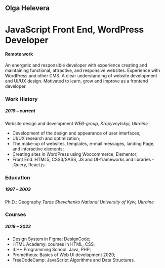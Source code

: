 <h2>Olga Helevera</h2>
<h1>JavaScript  Front End, WordPress  Developer</h1>
<h4>Remote work</h4>
<p>An energetic and responsible developer with experience creating and maintaining functional, attractive, and responsive websites. Experience with WordPress and other CMS. A clear understanding of website development and UI/UX design. Motivated to learn, grow and improve as a frontend developer.</p> 

<h3>Work History</h3>

<h5>2019  – current</h5> 
Website design and development
<i>WEB-group, Kropyvnytskyi, Ukraine</i>
<ul>
<li>	Development of the design and appearance of user interfaces;</li>
<li>	UI/UX research and optimization;</li>
<li>	The make-up of websites, templates, e-mail messages, landing Page, and interactive elements;</li>
<li>	Creating sites in WordPress using Woocommerce, Elementor;</li>
<li>	Front End: HTML5, CSS3/SASS, JS and UI-frameworks and libraries -  jQuery, React.js.</li>
	</ul>

<h3>EducatIon</h3>

<h5>1997 – 2003</h5> 

Ph.D.: Geography
<i>Taras Shevchenko National University of Kyiv, Ukraine</i>
	
<h3>Courses</h3>

<h5>2018  – 2022</h5> 
<ul>
<li>	Design System in Figma: DesignCode;</li>
<li>	HTML Academy: courses in HTML, CSS;</li>
<li>	Ш++ Programming School: Java, PHP;</li>
<li>	Prometheus: Basics of Web UI development 2020;</li>
<li>	FreeCodeCamp: JavaScript Algorithms and Data Structures.</li>
</ul>
